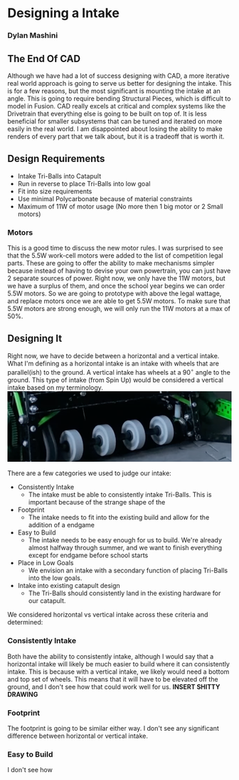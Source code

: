 # Designing a Intake
### Dylan Mashini

## The End Of CAD

Although we have had a lot of success designing with CAD, a more iterative real world approach is going to serve us better for designing the intake. This is for a few reasons, but the most significant is mounting the intake at an angle. This is going to require bending Structural Pieces, which is difficult to model in Fusion. CAD really excels at critical and complex systems like the Drivetrain that everything else is going to be built on top of. It is less beneficial for smaller subsystems that can be tuned and iterated on more easily in the real world. I am disappointed about losing the ability to make renders of every part that we talk about, but it is a tradeoff that is worth it. 

## Design Requirements

- Intake Tri-Balls into Catapult
- Run in reverse to place Tri-Balls into low goal
- Fit into size requirements
- Use minimal Polycarbonate because of material constraints
- Maximum of 11W of motor usage (No more then 1 big motor or 2 Small motors)

### Motors
This is a good time to discuss the new motor rules. I was surprised to see that the 5.5W work-cell motors were added to the list of competition legal parts. These are going to offer the ability to make mechanisms simpler because instead of having to devise your own powertrain, you can just have 2 separate sources of power.  Right now, we only have the 11W motors, but we have a surplus of them, and once the school year begins we can order 5.5W motors. So we are going to prototype with above the legal wattage, and replace motors once we are able to get 5.5W motors. To make sure that 5.5W motors are strong enough, we will only run the 11W motors at a max of 50%. 

## Designing It

Right now, we have to decide between a horizontal and a vertical intake. What I'm defining as a horizontal intake is an intake with wheels that are parallel(ish) to the ground. A vertical intake has wheels at a $90^\circ$ angle to the ground. This type of intake (from Spin Up) would be considered a vertical intake based on my terminology. 
![](images/spinUpIntake.png)

There are a few categories we used to judge our intake:

- Consistently Intake
	- The intake must be able to consistently intake Tri-Balls. This is important because of the strange shape of the 
- Footprint
	- The intake needs to fit into the existing build and allow for the addition of a endgame
- Easy to Build
	- The intake needs to be easy enough for us to build. We're already almost halfway through summer, and we want to finish everything except for endgame before school starts
- Place in Low Goals
	- We envision an intake with a secondary function of placing Tri-Balls into the low goals. 
- Intake into existing catapult design
	- The Tri-Balls should consistently land in the existing hardware for our catapult. 

We considered horizontal vs vertical intake across these criteria and determined:
### Consistently Intake
Both have the ability to consistently intake, although I would say that a horizontal intake will likely be much easier to build where it can consistently intake. This is because with a vertical intake, we likely would need a bottom and top set of wheels. This means that it will have to be elevated off the ground, and I don't see how that could work well for us. 
**INSERT SHITTY DRAWING**

### Footprint
The footprint is going to be similar either way. I don't see any significant difference between horizontal or vertical intake. 

### Easy to Build 
I don't see how 